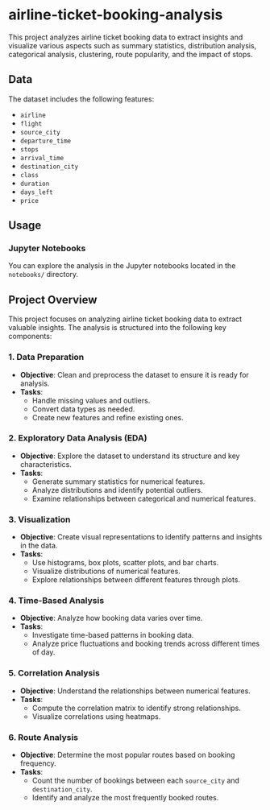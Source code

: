 # airline-ticket-booking-analysis
This project analyzes airline ticket booking data to extract insights and visualize various aspects such as summary statistics, distribution analysis, categorical analysis, clustering, route popularity, and the impact of stops.
## Data
The dataset includes the following features:
- `airline`
- `flight`
- `source_city`
- `departure_time`
- `stops`
- `arrival_time`
- `destination_city`
- `class`
- `duration`
- `days_left`
- `price`
## Usage
### Jupyter Notebooks

You can explore the analysis in the Jupyter notebooks located in the `notebooks/` directory.
## Project Overview

This project focuses on analyzing airline ticket booking data to extract valuable insights. The analysis is structured into the following key components:

### 1. Data Preparation
- **Objective**: Clean and preprocess the dataset to ensure it is ready for analysis.
- **Tasks**:
  - Handle missing values and outliers.
  - Convert data types as needed.
  - Create new features and refine existing ones.

### 2. Exploratory Data Analysis (EDA)
- **Objective**: Explore the dataset to understand its structure and key characteristics.
- **Tasks**:
  - Generate summary statistics for numerical features.
  - Analyze distributions and identify potential outliers.
  - Examine relationships between categorical and numerical features.

### 3. Visualization
- **Objective**: Create visual representations to identify patterns and insights in the data.
- **Tasks**:
  - Use histograms, box plots, scatter plots, and bar charts.
  - Visualize distributions of numerical features.
  - Explore relationships between different features through plots.

### 4. Time-Based Analysis
- **Objective**: Analyze how booking data varies over time.
- **Tasks**:
  - Investigate time-based patterns in booking data.
  - Analyze price fluctuations and booking trends across different times of day.

### 5. Correlation Analysis
- **Objective**: Understand the relationships between numerical features.
- **Tasks**:
  - Compute the correlation matrix to identify strong relationships.
  - Visualize correlations using heatmaps.

### 6. Route Analysis
- **Objective**: Determine the most popular routes based on booking frequency.
- **Tasks**:
  - Count the number of bookings between each `source_city` and `destination_city`.
  - Identify and analyze the most frequently booked routes.


